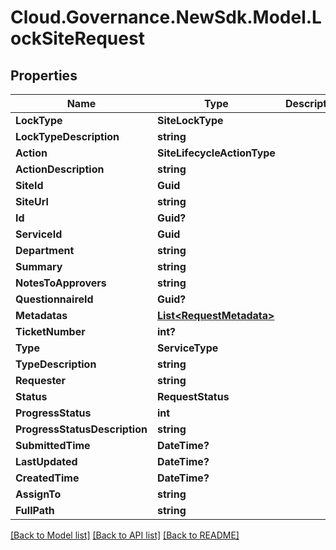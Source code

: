 # Cloud.Governance.NewSdk.Model.LockSiteRequest
## Properties

Name | Type | Description | Notes
------------ | ------------- | ------------- | -------------
**LockType** | **SiteLockType** |  | [optional] 
**LockTypeDescription** | **string** |  | [optional] 
**Action** | **SiteLifecycleActionType** |  | [optional] 
**ActionDescription** | **string** |  | [optional] 
**SiteId** | **Guid** |  | [optional] 
**SiteUrl** | **string** |  | [optional] 
**Id** | **Guid?** |  | [optional] 
**ServiceId** | **Guid** |  | [optional] 
**Department** | **string** |  | [optional] 
**Summary** | **string** |  | [optional] 
**NotesToApprovers** | **string** |  | [optional] 
**QuestionnaireId** | **Guid?** |  | [optional] 
**Metadatas** | [**List&lt;RequestMetadata&gt;**](RequestMetadata.md) |  | [optional] 
**TicketNumber** | **int?** |  | [optional] 
**Type** | **ServiceType** |  | [optional] 
**TypeDescription** | **string** |  | [optional] 
**Requester** | **string** |  | [optional] 
**Status** | **RequestStatus** |  | [optional] 
**ProgressStatus** | **int** |  | [optional] 
**ProgressStatusDescription** | **string** |  | [optional] 
**SubmittedTime** | **DateTime?** |  | [optional] 
**LastUpdated** | **DateTime?** |  | [optional] 
**CreatedTime** | **DateTime?** |  | [optional] 
**AssignTo** | **string** |  | [optional] 
**FullPath** | **string** |  | [optional] 

[[Back to Model list]](../README.md#documentation-for-models) [[Back to API list]](../README.md#documentation-for-api-endpoints) [[Back to README]](../README.md)

